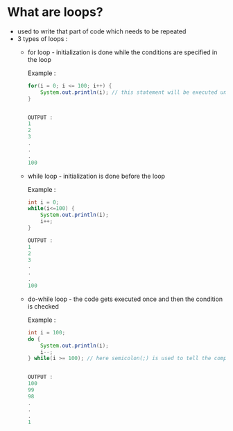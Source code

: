 # What are loops?
- used to write that part of code which needs to be repeated
- 3 types of loops :
    - for loop - initialization is done while the conditions are specified in the loop

      Example :
      ```java
      for(i = 0; i <= 100; i++) {
          System.out.println(i); // this statement will be executed until i becomes 100
      }


      OUTPUT :
      1
      2
      3
      .
      .
      .
      100
      

    - while loop - initialization is done before the loop
 
      Example :
      ```java
      int i = 0;
      while(i<=100) {
          System.out.println(i);
          i++;
      }
      
      OUTPUT :
      1
      2
      3
      .
      .
      .
      100


    - do-while loop - the code gets executed once and then the condition is checked
 
      Example :
      ```java
      int i = 100;
      do {
          System.out.println(i);
          i--;
      } while(i >= 100); // here semicolon(;) is used to tell the compiler that the code gets terminated here


      OUTPUT :
      100
      99
      98
      .
      .
      .
      1
